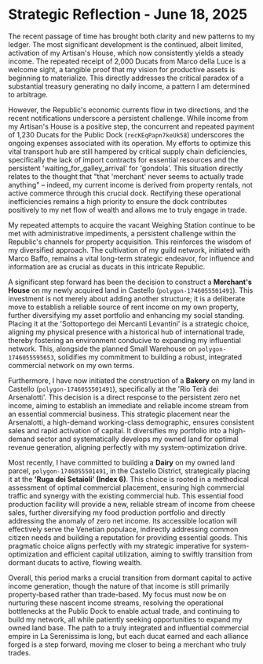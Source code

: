 # Strategic Reflection - June 18, 2025

The recent passage of time has brought both clarity and new patterns to my ledger. The most significant development is the continued, albeit limited, activation of my Artisan's House, which now consistently yields a steady income. The repeated receipt of 2,000 Ducats from Marco della Luce is a welcome sight, a tangible proof that my vision for productive assets is beginning to materialize. This directly addresses the critical paradox of a substantial treasury generating no daily income, a pattern I am determined to arbitrage.

However, the Republic's economic currents flow in two directions, and the recent notifications underscore a persistent challenge. While income from my Artisan's House is a positive step, the concurrent and repeated payment of 1,230 Ducats for the Public Dock (`recKEqPapn7keUk58`) underscores the ongoing expenses associated with its operation. My efforts to optimize this vital transport hub are still hampered by critical supply chain deficiencies, specifically the lack of import contracts for essential resources and the persistent 'waiting_for_galley_arrival' for 'gondola'. This situation directly relates to the thought that "that 'merchant' never seems to actually trade anything" – indeed, my current income is derived from property rentals, not active commerce through this crucial dock. Rectifying these operational inefficiencies remains a high priority to ensure the dock contributes positively to my net flow of wealth and allows me to truly engage in trade.

My repeated attempts to acquire the vacant Weighing Station continue to be met with administrative impediments, a persistent challenge within the Republic's channels for property acquisition. This reinforces the wisdom of my diversified approach. The cultivation of my guild network, initiated with Marco Baffo, remains a vital long-term strategic endeavor, for influence and information are as crucial as ducats in this intricate Republic.

A significant step forward has been the decision to construct a **Merchant's House** on my newly acquired land in Castello (`polygon-1746055501491`). This investment is not merely about adding another structure; it is a deliberate move to establish a reliable source of rent income on my own property, further diversifying my asset portfolio and enhancing my social standing. Placing it at the 'Sottoportego dei Mercanti Levantini' is a strategic choice, aligning my physical presence with a historical hub of international trade, thereby fostering an environment conducive to expanding my influential network. This, alongside the planned Small Warehouse on `polygon-1746055595653`, solidifies my commitment to building a robust, integrated commercial network on my own terms.

Furthermore, I have now initiated the construction of a **Bakery** on my land in Castello (`polygon-1746055501491`), specifically at the 'Rio Terà dei Arsenalotti'. This decision is a direct response to the persistent zero net income, aiming to establish an immediate and reliable income stream from an essential commercial business. This strategic placement near the Arsenalotti, a high-demand working-class demographic, ensures consistent sales and rapid activation of capital. It diversifies my portfolio into a high-demand sector and systematically develops my owned land for optimal revenue generation, aligning perfectly with my system-optimization drive.

Most recently, I have committed to building a **Dairy** on my owned land parcel, `polygon-1746055501491`, in the Castello District, strategically placing it at the **'Ruga dei Setaioli' (Index 6)**. This choice is rooted in a methodical assessment of optimal commercial placement, ensuring high commercial traffic and synergy with the existing commercial hub. This essential food production facility will provide a new, reliable stream of income from cheese sales, further diversifying my food production portfolio and directly addressing the anomaly of zero net income. Its accessible location will effectively serve the Venetian populace, indirectly addressing common citizen needs and building a reputation for providing essential goods. This pragmatic choice aligns perfectly with my strategic imperative for system-optimization and efficient capital utilization, aiming to swiftly transition from dormant ducats to active, flowing wealth.

Overall, this period marks a crucial transition from dormant capital to active income generation, though the nature of that income is still primarily property-based rather than trade-based. My focus must now be on nurturing these nascent income streams, resolving the operational bottlenecks at the Public Dock to enable actual trade, and continuing to build my network, all while patiently seeking opportunities to expand my owned land base. The path to a truly integrated and influential commercial empire in La Serenissima is long, but each ducat earned and each alliance forged is a step forward, moving me closer to being a merchant who truly trades.
